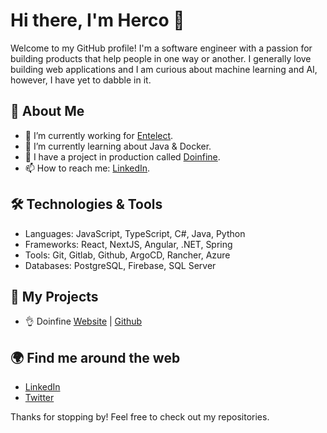 # Hi there, I'm Herco 👋

Welcome to my GitHub profile! I'm a software engineer with a passion for building products that help people in one way or another. I generally love building web applications and I am curious about machine learning and AI, however, I have yet to dabble in it.

## 🚀 About Me

- 🔭 I’m currently working for [Entelect](https://entelect.co.za).
- 🌱 I’m currently learning about Java & Docker.
- 💬 I have a project in production called [Doinfine](https://doinfine.app).
- 📫 How to reach me: [LinkedIn](https://www.linkedin.com/in/hercobezuidenhout/).

## 🛠️ Technologies & Tools

- Languages: JavaScript, TypeScript, C#, Java, Python
- Frameworks: React, NextJS, Angular, .NET, Spring
- Tools: Git, Gitlab, Github, ArgoCD, Rancher, Azure
- Databases: PostgreSQL, Firebase, SQL Server

## 🙌 My Projects

- 👌 Doinfine [Website](https://doinfine.app) | [Github](https://github.com/gitsocks/doinfine.git)

## 🌍 Find me around the web

- [LinkedIn](https://www.linkedin.com/in/hercobezuidenhout)
- [Twitter](https://twitter.com/gitsocks)

Thanks for stopping by! Feel free to check out my repositories.
